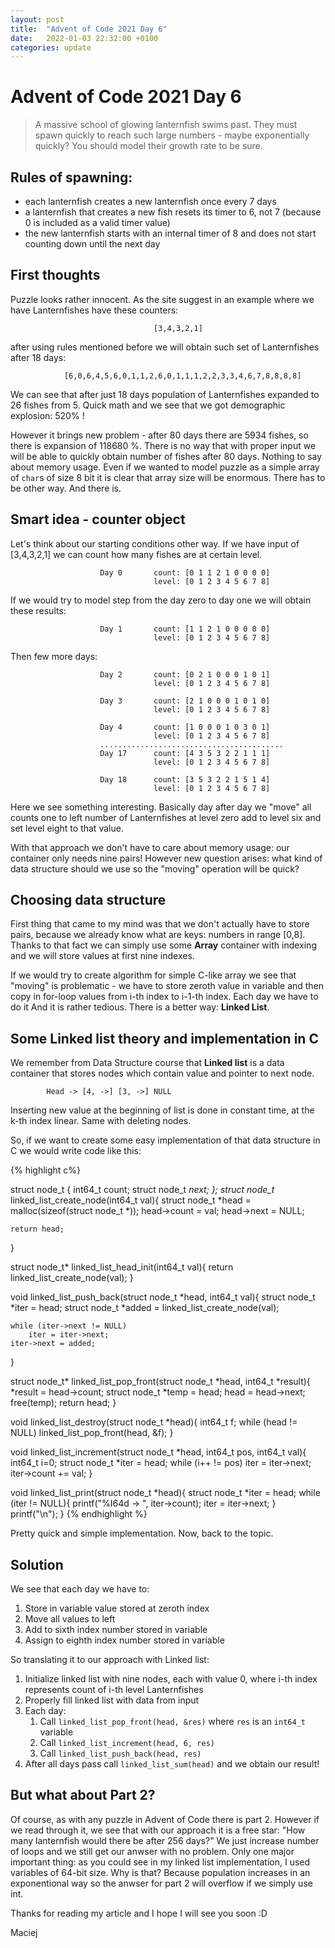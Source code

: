 ```yaml
---
layout: post
title:  "Advent of Code 2021 Day 6"
date:   2022-01-03 22:32:00 +0100
categories: update
---
```



# Advent of Code 2021 Day 6

> A massive school of glowing lanternfish swims past. They must spawn quickly to reach such large numbers - maybe exponentially quickly? 
> You should model their growth rate to be sure.



## Rules of spawning:
* each lanternfish creates a new lanternfish once every 7 days
* a lanternfish that creates a new fish resets its timer to 6, not 7 (because 0 is included as a valid timer value)
* the new lanternfish starts with an internal timer of 8 and does not start counting down until the next day


## First thoughts
Puzzle looks rather innocent. As the site suggest in an example where we have Lanternfishes have these counters:


                                    [3,4,3,2,1]

after using rules mentioned before we will obtain such set of Lanternfishes after 18 days:

                [6,0,6,4,5,6,0,1,1,2,6,0,1,1,1,2,2,3,3,4,6,7,8,8,8,8]

We can see that after just 18 days population of Lanternfishes expanded to 26 fishes from 5. Quick math and we see that we got demographic explosion: 520% !

However it brings new problem - after 80 days there are 5934 fishes, so there is expansion of 118680 %. There is no way that with proper input we will be able to quickly obtain number of fishes after 80 days. Nothing to say about memory usage. Even if we wanted to model puzzle as a simple array of `char`s of size 8 bit it is clear that array size will be enormous. There has to be other way. And there is.


## Smart idea - counter object
Let's think about our starting conditions other way. If we have input of [3,4,3,2,1] we can count how many fishes are at certain level.

                        Day 0       count: [0 1 1 2 1 0 0 0 0]
                                    level: [0 1 2 3 4 5 6 7 8]

If we would try to model step from the day zero to day one we will obtain these results:

                        Day 1       count: [1 1 2 1 0 0 0 0 0]
                                    level: [0 1 2 3 4 5 6 7 8]

Then few more days:

                        Day 2       count: [0 2 1 0 0 0 1 0 1]
                                    level: [0 1 2 3 4 5 6 7 8]

                        Day 3       count: [2 1 0 0 0 1 0 1 0]
                                    level: [0 1 2 3 4 5 6 7 8]

                        Day 4       count: [1 0 0 0 1 0 3 0 1]
                                    level: [0 1 2 3 4 5 6 7 8]
                        .........................................
                        Day 17      count: [4 3 5 3 2 2 1 1 1]
                                    level: [0 1 2 3 4 5 6 7 8]

                        Day 18      count: [3 5 3 2 2 1 5 1 4]
                                    level: [0 1 2 3 4 5 6 7 8]

Here we see something interesting. Basically day after day we "move" all counts one to left number of Lanternfishes at level zero add to level six and set level eight to that value.

With that approach we don't have to care about memory usage: our container only needs nine pairs!
However new question arises: what kind of data structure should we use so the "moving" operation will be quick?

## Choosing data structure

First thing that came to my mind was that we don't actually have to store pairs, because we already know what are keys: numbers in range [0,8]. Thanks to that fact we can simply use some **Array** container with indexing and we will store values at first nine indexes.

If we would try to create algorithm for simple C-like array we see that "moving" is problematic - we have to store zeroth value in variable and then copy in for-loop values from i-th index to i-1-th index. Each day we have to do it And it is rather tedious. There is a better way: **Linked List**.


## Some Linked list theory and implementation in C

We remember from Data Structure course that **Linked list** is a data container that stores nodes which contain value and pointer to next node.

            Head -> [4, ->] [3, ->] NULL
Inserting new value at the beginning of list is done in constant time, at the k-th index linear. Same with deleting nodes. 

So, if we want to create some easy implementation of that data structure in C we would write code like this:

{% highlight c%}

struct node_t {
    int64_t count;
    struct node_t *next;
};
struct node_t* linked_list_create_node(int64_t val){
    struct node_t *head = malloc(sizeof(struct node_t *));
    head->count = val;
    head->next = NULL;

    return head;
}

struct node_t* linked_list_head_init(int64_t val){
    return linked_list_create_node(val);
}

void linked_list_push_back(struct node_t *head, int64_t val){
    struct node_t *iter = head;
    struct node_t *added = linked_list_create_node(val);

    while (iter->next != NULL)
        iter = iter->next;
    iter->next = added;
}

struct node_t* linked_list_pop_front(struct node_t *head, int64_t *result){
    *result = head->count;
    struct node_t *temp = head;
    head = head->next;
    free(temp);
    return head;
}

void linked_list_destroy(struct node_t *head){
    int64_t f;
    while (head != NULL)
        linked_list_pop_front(head, &f);
}

void linked_list_increment(struct node_t *head, int64_t pos, int64_t val){
    int64_t i=0;
    struct node_t *iter = head;
    while (i++ != pos)
        iter = iter->next;
    iter->count += val;
}

void linked_list_print(struct node_t *head){
    struct node_t *iter = head;
    while (iter != NULL){
        printf("%I64d -> ", iter->count);
        iter = iter->next;
    }
    printf("\n");
}
{% endhighlight %}

Pretty quick and simple implementation. Now, back to the topic.


## Solution

We see that each day we have to:
1. Store in variable value stored at zeroth index
2. Move all values to left
3. Add to sixth index number stored in variable
4. Assign to eighth index number stored in variable

So translating it to our approach with Linked list:
1. Initialize linked list with nine nodes, each with value 0, where i-th index represents count of i-th level Lanternfishes
2. Properly fill linked list with data from input
3. Each day:
   1. Call `linked_list_pop_front(head, &res)` where `res` is an `int64_t` variable
   2. Call `linked_list_increment(head, 6, res)`
   3. Call `linked_list_push_back(head, res)`
4. After all days pass call `linked_list_sum(head)` and we obtain our result!

## But what about Part 2?
Of course, as with any puzzle in Advent of Code there is part 2. However if we read through it, we see that with our approach it is a free star: "How many lanternfish would there be after 256 days?" We just increase number of loops and we still get our anwser with no problem. Only one major important thing: as you could see in my linked list implementation, I used variables of 64-bit size. Why is that? Because population increases in an exponentional way so the anwser for part 2 will overflow if we simply use int.

Thanks for reading my article and I hope I will see you soon :D

Maciej